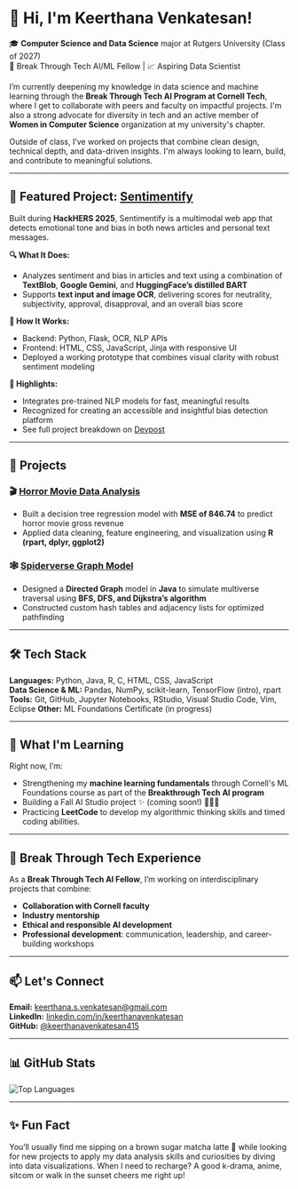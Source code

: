 # 👋 Hi, I'm Keerthana Venkatesan!

🎓 **Computer Science and Data Science** major at Rutgers University (Class of 2027)  
🧠 Break Through Tech AI/ML Fellow | 📈 Aspiring Data Scientist 

I’m currently deepening my knowledge in data science and machine learning through the **Break Through Tech AI Program at Cornell Tech**, where I get to collaborate with peers and faculty on impactful projects. I'm also a strong advocate for diversity in tech and an active member of **Women in Computer Science** organization at my university's chapter.

Outside of class, I’ve worked on projects that combine clean design, technical depth, and data-driven insights. I'm always looking to learn, build, and contribute to meaningful solutions.

---


## 🎯 Featured Project: [Sentimentify](https://github.com/rithikapathuri/Sentimentify)  
Built during **HackHERS 2025**, Sentimentify is a multimodal web app that detects emotional tone and bias in both news articles and personal text messages.

**🔍 What It Does:**  
- Analyzes sentiment and bias in articles and text using a combination of **TextBlob**, **Google Gemini**, and **HuggingFace’s distilled BART**  
- Supports **text input and image OCR**, delivering scores for neutrality, subjectivity, approval, disapproval, and an overall bias score

**🔧 How It Works:**  
- Backend: Python, Flask, OCR, NLP APIs  
- Frontend: HTML, CSS, JavaScript, Jinja with responsive UI  
- Deployed a working prototype that combines visual clarity with robust sentiment modeling

**🚀 Highlights:**  
- Integrates pre-trained NLP models for fast, meaningful results  
- Recognized for creating an accessible and insightful bias detection platform  
- See full project breakdown on [Devpost](https://devpost.com/software/sentimentify-oaprti)

---

## 🚀 Projects

### 🎬 [Horror Movie Data Analysis](https://github.com/keerthanavenkatesan415/Datathon-24)  
- Built a decision tree regression model with **MSE of 846.74** to predict horror movie gross revenue  
- Applied data cleaning, feature engineering, and visualization using **R (rpart, dplyr, ggplot2)**

### 🕸️ [Spiderverse Graph Model](https://github.com/keerthanavenkatesan415/Spiderverse)  
- Designed a **Directed Graph** model in **Java** to simulate multiverse traversal using **BFS, DFS, and Dijkstra’s algorithm**  
- Constructed custom hash tables and adjacency lists for optimized pathfinding  

---

## 🛠 Tech Stack

**Languages:** Python, Java, R, C, HTML, CSS, JavaScript  
**Data Science & ML:** Pandas, NumPy, scikit-learn, TensorFlow (intro), rpart  
**Tools:** Git, GitHub, Jupyter Notebooks, RStudio, Visual Studio Code, Vim, Eclipse
**Other:** ML Foundations Certificate (in progress)

---

## 🧠 What I'm Learning

Right now, I’m:
- Strengthening my **machine learning fundamentals** through Cornell's ML Foundations course as part of the **Breakthrough Tech AI program**
- Building a Fall AI Studio project ✨ (coming soon!) 👩🏽‍💻
- Practicing **LeetCode** to develop my algorithmic thinking skills and timed coding abilities.

---

## 👥 Break Through Tech Experience

As a **Break Through Tech AI Fellow**, I’m working on interdisciplinary projects that combine:
- **Collaboration with Cornell faculty**
- **Industry mentorship**
- **Ethical and responsible AI development**
- **Professional development**: communication, leadership, and career-building workshops

---

## 📫 Let's Connect

**Email:** keerthana.s.venkatesan@gmail.com  
**LinkedIn:** [linkedin.com/in/keerthanavenkatesan](https://linkedin.com/in/keerthanavenkatesan)  
**GitHub:** [@keerthanavenkatesan415](https://github.com/keerthanavenkatesan415)

---

## 📊 GitHub Stats
![Top Languages](https://github-readme-stats.vercel.app/api/top-langs/?username=keerthanavenkatesan415&layout=compact&theme=radical)

---

## ✨ Fun Fact

You’ll usually find me sipping on a brown sugar matcha latte 🍵 while looking for new projects to apply my data analysis skills and curiosities by diving into data visualizations. When I need to recharge? A good k-drama, anime, sitcom or walk in the sunset cheers me right up!

